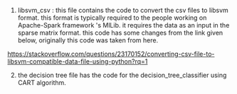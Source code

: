 1.  libsvm_csv : this file contains the code to convert the csv files to libsvm format. 
this format is typically required to the people working on Apache-Spark framework 's MlLib. it requires the data as an input in the sparse matrix format. this code has some changes from the link given below, originally this code was taken from here.  

https://stackoverflow.com/questions/23170152/converting-csv-file-to-libsvm-compatible-data-file-using-python?rq=1

2. the decision tree file has the code for the decision_tree_classifier using CART algorithm. 
